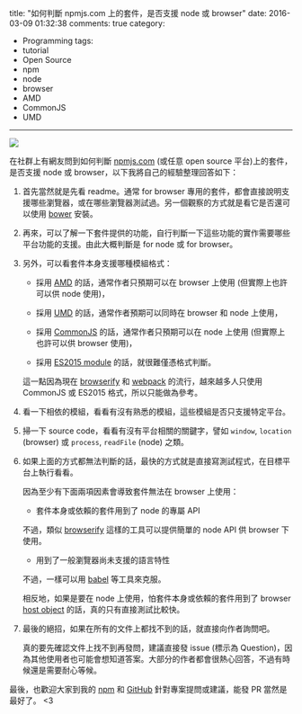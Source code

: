 title: "如何判斷 npmjs.com 上的套件，是否支援 node 或 browser"
date: 2016-03-09 01:32:38
comments: true
category:
  - Programming
tags:
  - tutorial
  - Open Source
  - npm
  - node
  - browser
  - AMD
  - CommonJS
  - UMD
---
[
![](https://images.unsplash.com/photo-1454587399083-b11b22f48fb6?ixlib=rb-0.3.5&q=80&fm=jpg&crop=entropy&w=1080&fit=max&s=8a0cb2a646f0d3a30461337998b6c642)](https://unsplash.com/photos/GOQ32dlahDk)

在社群上有網友問到如何判斷 [npmjs.com](https://www.npmjs.com/) (或任意 open source 平台)上的套件，是否支援 node 或 browser，以下我將自己的經驗整理回答如下：

<!-- more -->

1. 首先當然就是先看 readme。通常 for browser 專用的套件，都會直接說明支援哪些瀏覽器，或在哪些瀏覽器測試過。另一個觀察的方式就是看它是否還可以使用 [bower](http://bower.io/) 安裝。

2. 再來，可以了解一下套件提供的功能，自行判斷一下這些功能的實作需要哪些平台功能的支援。由此大概判斷是 for node 或 for browser。

3. 另外，可以看套件本身支援哪種模組格式：

	* 採用 [AMD](http://requirejs.org/docs/whyamd.html) 的話，通常作者只預期可以在 browser 上使用 (但實際上也許可以供 node 使用)，

	* 採用 [UMD](https://github.com/umdjs/umd) 的話，通常作者預期可以同時在 browser 和 node 上使用，

	* 採用 [CommonJS](http://wiki.commonjs.org/wiki/Modules/1.1) 的話，通常作者只預期可以在 node 上使用 (但實際上也許可以供 browser 使用)，

	* 採用 [ES2015 module](http://www.2ality.com/2014/09/es6-modules-final.html) 的話，就很難僅憑格式判斷。

	這一點因為現在 [browserify](http://browserify.org/) 和 [webpack](https://webpack.github.io/) 的流行，越來越多人只使用 CommonJS 或 ES2015 格式，所以只能做為參考。

4. 看一下相依的模組，看看有沒有熟悉的模組，這些模組是否只支援特定平台。

5. 掃一下 source code，看看有沒有平台相關的關鍵字，譬如 `window`, `location` (browser) 或 `process`, `readFile` (node) 之類。

6. 如果上面的方式都無法判斷的話，最快的方式就是直接寫測試程式，在目標平台上執行看看。

	因為至少有下面兩項因素會導致套件無法在 browser 上使用：

	* 套件本身或依賴的套件用到了 node 的專屬 API

	不過，類似 [browserify](https://github.com/substack/node-browserify#compatibility) 這樣的工具可以提供簡單的 node API 供 browser 下使用。

	* 用到了一般瀏覽器尚未支援的語言特性

	不過，一樣可以用 [babel](https://babeljs.io/docs/usage/polyfill/) 等工具來克服。

	相反地，如果是要在 node 上使用，怕套件本身或依賴的套件用到了 browser [host object](http://stackoverflow.com/a/7614380/726650) 的話，真的只有直接測試比較快。

7. 最後的絕招，如果在所有的文件上都找不到的話，就直接向作者詢問吧。

	真的要先確認文件上找不到再發問，建議直接發 issue (標示為 Question)，因為其他使用者也可能會想知道答案。大部分的作者都會很熱心回答，不過有時候還是需要耐心等候。

最後，也歡迎大家到我的 [npm](https://www.npmjs.com/~amobiz) 和 [GitHub](https://github.com/amobiz) 針對專案提問或建議，能發 PR 當然是最好了。 <3




